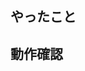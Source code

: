 ## やったこと

## 動作確認

<!-- フロントのコードに変更を加えた場合は、次の動作に問題がないことを確認してからレビューに出してください -->

<!-- TOP画面 -->
<!-- ・リストの1ページ目が初期表示される -->
<!-- ・検索ができる（検索結果ページに行く） -->
<!-- ・ページ番号で移動できる -->
<!-- ・詳細ボタンを押して詳細ページへ行ける -->
<!-- 検索画面 -->
<!-- ・検索ワードがinputに表示されている -->
<!-- ・このページでも検索ができる -->
<!-- ・詳細ボタンを押して詳細ページへ行ける -->
<!-- ・TOPへ戻るボタン -->
<!-- 詳細ページ -->
<!-- ・TOPへ戻るボタン -->